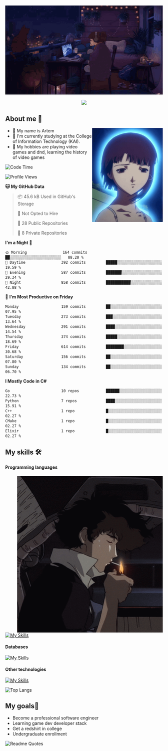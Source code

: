 <div align="center">
  <p>
    <img src="assets/lo-fi.gif">
  </p>
  <p>
    <img src="https://readme-typing-svg.herokuapp.com?color=%2336BCF7&lines=Welcome-to-my-profile&center=true&width=380&height=50&duration=4000&pause=1000">
  </p>
</div>

<div>
  <h2>About me 🚀</h2>
   <div align="center">
    <img src="assets/lain2.gif" align="right" height="300px">
  </div>
  <ul>
    <li>👨 My name is Artem</li>
    <li>🌱 I'm currently studying at the College of Information Technology (KAI).</li>
    <li>👾 My hobbies are playing video games and dnd, learning the history of video games </li>
  </ul>
</div>


<!--START_SECTION:waka-->
![Code Time](http://img.shields.io/badge/Code%20Time-238%20hrs%2017%20mins-blue)

![Profile Views](http://img.shields.io/badge/Profile%20Views-6-blue)

**🐱 My GitHub Data** 

> 📦 45.6 kB Used in GitHub's Storage 
 > 
> 🚫 Not Opted to Hire
 > 
> 📜 28 Public Repositories 
 > 
> 🔑 8 Private Repositories 
 > 
**I'm a Night 🦉** 

```text
🌞 Morning                164 commits         ██░░░░░░░░░░░░░░░░░░░░░░░   08.20 % 
🌆 Daytime                392 commits         █████░░░░░░░░░░░░░░░░░░░░   19.59 % 
🌃 Evening                587 commits         ███████░░░░░░░░░░░░░░░░░░   29.34 % 
🌙 Night                  858 commits         ███████████░░░░░░░░░░░░░░   42.88 % 
```
📅 **I'm Most Productive on Friday** 

```text
Monday                   159 commits         ██░░░░░░░░░░░░░░░░░░░░░░░   07.95 % 
Tuesday                  273 commits         ███░░░░░░░░░░░░░░░░░░░░░░   13.64 % 
Wednesday                291 commits         ████░░░░░░░░░░░░░░░░░░░░░   14.54 % 
Thursday                 374 commits         █████░░░░░░░░░░░░░░░░░░░░   18.69 % 
Friday                   614 commits         ████████░░░░░░░░░░░░░░░░░   30.68 % 
Saturday                 156 commits         ██░░░░░░░░░░░░░░░░░░░░░░░   07.80 % 
Sunday                   134 commits         ██░░░░░░░░░░░░░░░░░░░░░░░   06.70 % 
```


**I Mostly Code in C#** 

```text
Go                       10 repos            ██████░░░░░░░░░░░░░░░░░░░   22.73 % 
Python                   7 repos             ████░░░░░░░░░░░░░░░░░░░░░   15.91 % 
C++                      1 repo              █░░░░░░░░░░░░░░░░░░░░░░░░   02.27 % 
CMake                    1 repo              █░░░░░░░░░░░░░░░░░░░░░░░░   02.27 % 
Elixir                   1 repo              █░░░░░░░░░░░░░░░░░░░░░░░░   02.27 % 
```




<!--END_SECTION:waka-->

## My skills 🛠️
#### Programming languages
<div align="center">
  <img src="assets/bebop_smoke.gif" align="right" height="500px">
</div>


[![My Skills](https://skillicons.dev/icons?i=go,cs,python)](https://skillicons.dev)
#### Databases
[![My Skills](https://skillicons.dev/icons?i=mysql,mongodb,postgres)](https://skillicons.dev)
#### Other technologies
[![My Skills](https://skillicons.dev/icons?i=unity,docker,git,wasm,githubactions,kafka)](https://skillicons.dev)

![Top Langs](https://github-readme-stats.vercel.app/api/top-langs/?username=nifle3&layout=compact&theme=nord)


## My goals🚀
- Become a professional software engineer
- Learning game dev developer stack
- Get a redshirt in college
- Undergraduate enrollment

![Readme Quotes](https://quotes-github-readme.vercel.app/api?type=horizontal&theme=nord) 
